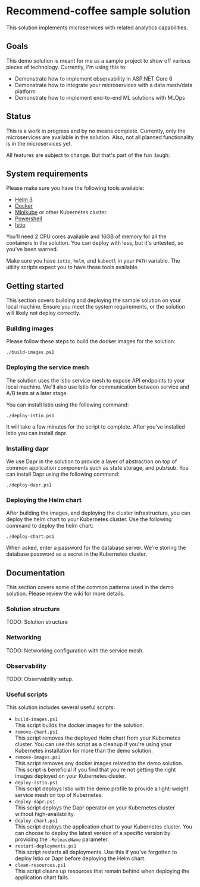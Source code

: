 # Recommend-coffee sample solution

This solution implements microservices with related analytics capabilities.

## Goals

This demo solution is meant for me as a sample project to show off various pieces
of technology. Currently, I'm using this to:

* Demonstrate how to implement observability in ASP.NET Core 6
* Demonstrate how to integrate your microservices with a data mesh/data platform
* Demonstrate how to implement end-to-end ML solutions with MLOps

## Status

This is a work in progress and by no means complete. Currently, only the microservices
are available in the solution. Also, not all planned functionality is in the microservices
yet.

All features are subject to change. But that's part of the fun :laugh:

## System requirements

Please make sure you have the following tools available:

* [Helm 3](https://helm.sh/docs/intro/quickstart/)
* [Docker](https://www.docker.com/get-started/)
* [Minikube](https://minikube.sigs.k8s.io/docs/start/) or other Kubernetes cluster.
* [Powershell](https://github.com/PowerShell/PowerShell)
* [Istio](https://istio.io/latest/docs/setup/getting-started/)

You'll need 2 CPU cores available and 16GB of memory for all the containers in
the solution. You can deploy with less, but it's untested, so you've been warned.

Make sure you have `istio`, `helm`, and `kubectl` in your `PATH` variable. The
utility scripts expect you to have these tools available.

## Getting started

This section covers building and deploying the sample solution on your local
machine. Ensure you meet the system requirements, or the solution will likely
not deploy correctly.

### Building images

Please follow these steps to build the docker images for the solution:

```console
./build-images.ps1
```

### Deploying the service mesh

The solution uses the Istio service mesh to expose API endpoints to your local machine.
We'll also use Istio for communication between service and A/B tests at a later stage.

You can install Istio using the following command:

```console
./deploy-istio.ps1
```

It will take a few minutes for the script to complete. After you've installed
Istio you can install dapr.

### Installing dapr

We use Dapr in the solution to provide a layer of abstraction on top of common
application components such as state storage, and pub/sub. You can install Dapr
using the following command:

```console
./deploy-dapr.ps1
```

### Deploying the Helm chart

After building the images, and deploying the cluster infrastructure, you can
deploy the helm chart to your Kubernetes cluster. Use the following command to
deploy the helm chart:

```console
./deploy-chart.ps1
```

When asked, enter a password for the database server.
We're storing the database password as a secret in the Kubernetes cluster.

## Documentation

This section covers some of the common patterns used in the demo solution.
Please review the wiki for more details.

### Solution structure

TODO: Solution structure

### Networking

TODO: Networking configuration with the service mesh.

### Observability

TODO: Observability setup.

### Useful scripts

This solution includes several useful scripts:

* `build-images.ps1`  
  This script builds the docker images for the solution.
* `remove-chart.ps1`  
  This script removes the deployed Helm chart from your Kubernetes cluster. You
  can use this script as a cleanup if you're using your Kubernetes installation
  for more than the demo solution.
* `remove-images.ps1`  
  This script removes any docker images related to the demo solution. This
  script is beneficial if you find that you're not getting the right
  images deployed on your Kubernetes cluster.
* `deploy-istio.ps1`  
  This script deploys Istio with the demo profile to provide a light-weight
  service mesh on top of Kubernetes.
* `deploy-dapr.ps1`  
  This script deploys the Dapr operator on your Kubernetes cluster without
  high-availability.
* `deploy-chart.ps1`  
  This script deploys the application chart to your Kubernetes cluster. You can
  choose to deploy the latest version of a specific version by providing the
  `-ReleaseName` parameter.
* `restart-deployments.ps1`  
  This script restarts all deployments. Use this if you've forgotten to deploy
  Istio or Dapr before deploying the Helm chart.
* `clean-resources.ps1`  
  This script cleans up resources that remain behind when deploying the
  application chart fails.

